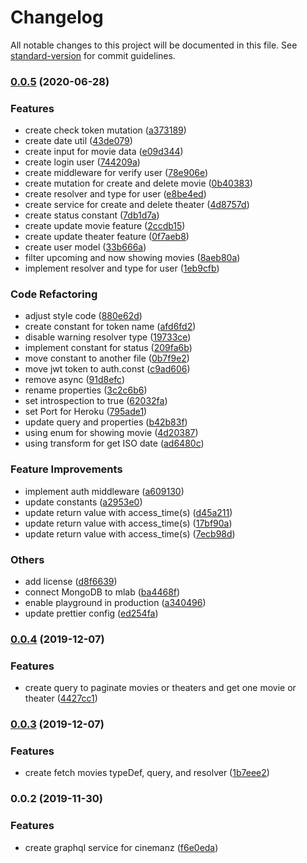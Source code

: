 # Changelog

All notable changes to this project will be documented in this file. See [standard-version](https://github.com/conventional-changelog/standard-version) for commit guidelines.

### [0.0.5](https://github.com/andriannus/cinemanz-graphql/compare/v0.0.4...v0.0.5) (2020-06-28)


### Features

* create check token mutation ([a373189](https://github.com/andriannus/cinemanz-graphql/commit/a373189f51b76bf9bd56d4561182aaf812739d23))
* create date util ([43de079](https://github.com/andriannus/cinemanz-graphql/commit/43de07918b8248aac0d1703ababa4d9a60b5a77a))
* create input for movie data ([e09d344](https://github.com/andriannus/cinemanz-graphql/commit/e09d34476b66202cca27c358b160dc1c6f0e1994))
* create login user ([744209a](https://github.com/andriannus/cinemanz-graphql/commit/744209a4877fd22a0d74f299161d77b6b234689a))
* create middleware for verify user ([78e906e](https://github.com/andriannus/cinemanz-graphql/commit/78e906e2d28b2ed09bb83589a6e7e54e80a60ae9))
* create mutation for create and delete movie ([0b40383](https://github.com/andriannus/cinemanz-graphql/commit/0b403837aba1cae93573780639257f9ccea5ddad))
* create resolver and type for user ([e8be4ed](https://github.com/andriannus/cinemanz-graphql/commit/e8be4ed85eb7c203a7be34693fdf53d906acd624))
* create service for create and delete theater ([4d8757d](https://github.com/andriannus/cinemanz-graphql/commit/4d8757dd997587702a144e21d3e7c3afb272e9ac))
* create status constant ([7db1d7a](https://github.com/andriannus/cinemanz-graphql/commit/7db1d7a356a5de91d2922089eedc056a51800fdb))
* create update movie feature ([2ccdb15](https://github.com/andriannus/cinemanz-graphql/commit/2ccdb152c87354c48ed352b44140613b80609db0))
* create update theater feature ([0f7aeb8](https://github.com/andriannus/cinemanz-graphql/commit/0f7aeb8d72892994fd4a1ef3202a55ff885e0a57))
* create user model ([33b666a](https://github.com/andriannus/cinemanz-graphql/commit/33b666a6a460f2793a128411097c78f1cf3cd9b4))
* filter upcoming and now showing movies ([8aeb80a](https://github.com/andriannus/cinemanz-graphql/commit/8aeb80a3eac9189a1f2b1298cfad2b0d688fba3b))
* implement resolver and type for user ([1eb9cfb](https://github.com/andriannus/cinemanz-graphql/commit/1eb9cfb6ca0a4abfd5718f75b6cd244af5a7ce50))


### Code Refactoring

* adjust style code ([880e62d](https://github.com/andriannus/cinemanz-graphql/commit/880e62d52093173677e6a24fc5e1ad256d3945a3))
* create constant for token name ([afd6fd2](https://github.com/andriannus/cinemanz-graphql/commit/afd6fd2f4a1d0c2b5613b9f355cdaaf994982825))
* disable warning resolver type ([19733ce](https://github.com/andriannus/cinemanz-graphql/commit/19733ce62db2626fb4d94cb5df8c26523c3cad02))
* implement constant for status ([209fa6b](https://github.com/andriannus/cinemanz-graphql/commit/209fa6b5127cbbfc89203b5de917d8e695164e13))
* move constant to another file ([0b7f9e2](https://github.com/andriannus/cinemanz-graphql/commit/0b7f9e29d19665d80a84e2e62b959ac5b5374fcf))
* move jwt token to auth.const ([c9ad606](https://github.com/andriannus/cinemanz-graphql/commit/c9ad606cbcd959722aec303d724f0eac43aa21ed))
* remove async ([91d8efc](https://github.com/andriannus/cinemanz-graphql/commit/91d8efc8c9ba61498081242461b7ddadadd23858))
* rename properties ([3c2c6b6](https://github.com/andriannus/cinemanz-graphql/commit/3c2c6b69411a5bf2a788ff73dbf72a46e0a39d70))
* set introspection to true ([62032fa](https://github.com/andriannus/cinemanz-graphql/commit/62032fa1a934cabc787e661bb1c42eca7da6eda8))
* set Port for Heroku ([795ade1](https://github.com/andriannus/cinemanz-graphql/commit/795ade1f7460618e95386a4806d0ec313b18c3fd))
* update query and properties ([b42b83f](https://github.com/andriannus/cinemanz-graphql/commit/b42b83fe84e5ca6f1d4f9df1af6b7755e992b347))
* using enum for showing movie ([4d20387](https://github.com/andriannus/cinemanz-graphql/commit/4d20387c980f07bdd54a359902c4b4739a18e845))
* using transform for  get ISO date ([ad6480c](https://github.com/andriannus/cinemanz-graphql/commit/ad6480c5ace4120549500d2103f716c5ae297031))


### Feature Improvements

* implement auth middleware ([a609130](https://github.com/andriannus/cinemanz-graphql/commit/a609130c47075d26bff038216e8b448226c780a5))
* update constants ([a2953e0](https://github.com/andriannus/cinemanz-graphql/commit/a2953e05dd55ca27fba4bb623ea262c66a6b011b))
* update return value with access_time(s) ([d45a211](https://github.com/andriannus/cinemanz-graphql/commit/d45a2117d6111dc77a435f6669551ae3ed25f6e7))
* update return value with access_time(s) ([17bf90a](https://github.com/andriannus/cinemanz-graphql/commit/17bf90aad9e43d2b43bb8c61abe4203b412d3e0f))
* update return value with access_time(s) ([7ecb98d](https://github.com/andriannus/cinemanz-graphql/commit/7ecb98dc8b806cc386dffafff78a4d26a9336551))


### Others

* add license ([d8f6639](https://github.com/andriannus/cinemanz-graphql/commit/d8f6639f79c7ac798e166332661dd4478465081b))
* connect MongoDB to mlab ([ba4468f](https://github.com/andriannus/cinemanz-graphql/commit/ba4468f2a56981c2a08e56ef0a9a3b19fa3e7872))
* enable playground in production ([a340496](https://github.com/andriannus/cinemanz-graphql/commit/a34049696ad9020fd6c56d1d0a6292621a93339b))
* update prettier config ([ed254fa](https://github.com/andriannus/cinemanz-graphql/commit/ed254faaa522e07b00cfce07d817049e7e6e1990))

### [0.0.4](https://github.com/andriannus/cinemanz-graphql/compare/v0.0.3...v0.0.4) (2019-12-07)


### Features

* create query to paginate movies or theaters and get one movie or theater ([4427cc1](https://github.com/andriannus/cinemanz-graphql/commit/4427cc1579d5d6c87a5f849c5c749666f3ca566a))

### [0.0.3](https://github.com/andriannus/cinemanz-graphql/compare/v0.0.2...v0.0.3) (2019-12-07)


### Features

* create fetch movies typeDef, query, and resolver ([1b7eee2](https://github.com/andriannus/cinemanz-graphql/commit/1b7eee2a274e77e59fcfd4926d30f90459c28253))

### 0.0.2 (2019-11-30)


### Features

* create graphql service for cinemanz ([f6e0eda](https://github.com/andriannus/cinemanz-graphql/commit/f6e0eda405e08de912eb5010d6ff514444783519))
